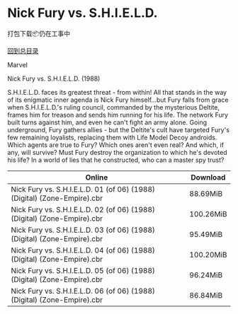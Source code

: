 # Nick Fury vs. S.H.I.E.L.D.

打包下载📦仍在工事中

[回到总目录](/Catalogs.md)

Marvel

Nick Fury vs. S.H.I.E.L.D. (1988)

S.H.I.E.L.D. faces its greatest threat - from within! All that stands in the way of its enigmatic inner agenda is Nick Fury himself...but Fury falls from grace when S.H.I.E.L.D.'s ruling council, commanded by the mysterious Deltite, frames him for treason and sends him running for his life. The network Fury built turns against him, and even he can't fight an army alone. Going underground, Fury gathers allies - but the Deltite's cult have targeted Fury's few remaining loyalists, replacing them with Life Model Decoy androids. Which agents are true to Fury? Which ones aren't even real? And which, if any, will survive? Must Fury destroy the organization to which he's devoted his life? In a world of lies that he constructed, who can a master spy trust?





Online | Download
--- | ---
Nick Fury vs. S.H.I.E.L.D. 01 (of 06) (1988) (Digital) (Zone-Empire).cbr | 88.69MiB
Nick Fury vs. S.H.I.E.L.D. 02 (of 06) (1988) (Digital) (Zone-Empire).cbr | 100.26MiB
Nick Fury vs. S.H.I.E.L.D. 03 (of 06) (1988) (Digital) (Zone-Empire).cbr | 95.49MiB
Nick Fury vs. S.H.I.E.L.D. 04 (of 06) (1988) (Digital) (Zone-Empire).cbr | 100.20MiB
Nick Fury vs. S.H.I.E.L.D. 05 (of 06) (1988) (Digital) (Zone-Empire).cbr | 96.24MiB
Nick Fury vs. S.H.I.E.L.D. 06 (of 06) (1988) (Digital) (Zone-Empire).cbr | 86.84MiB